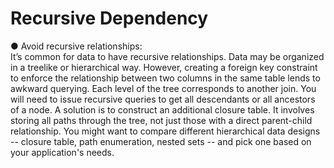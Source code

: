 # Recursive Dependency

  ● Avoid recursive relationships:   
  It’s common for data to have recursive relationships. Data may be organized in a
  treelike or hierarchical way. However, creating a foreign key constraint to enforce
  the relationship between two columns in the same table lends to awkward querying.
  Each level of the tree corresponds to another join. You will need to issue recursive
  queries to get all descendants or all ancestors of a node.
  A solution is to construct an additional closure table. It involves storing all paths
  through the tree, not just those with a direct parent-child relationship.
  You might want to compare different hierarchical data designs -- closure table,
  path enumeration, nested sets -- and pick one based on your application's needs.